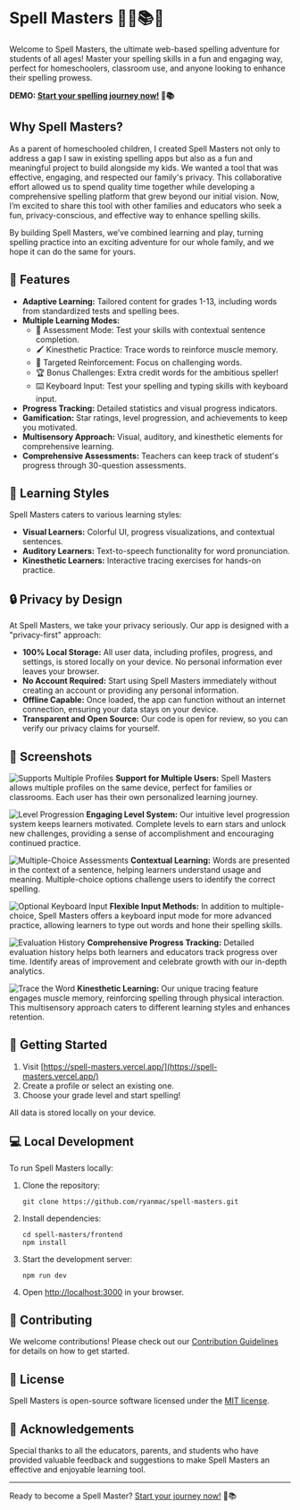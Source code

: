 # Spell Masters 🧙‍♂️📚✨

Welcome to Spell Masters, the ultimate web-based spelling adventure for students of all ages! Master your spelling skills in a fun and engaging way, perfect for homeschoolers, classroom use, and anyone looking to enhance their spelling prowess.

**DEMO: [Start your spelling journey now!](https://spell-masters.vercel.app/) 🚀📚**

## Why Spell Masters?

As a parent of homeschooled children, I created Spell Masters not only to address a gap I saw in existing spelling apps but also as a fun and meaningful project to build alongside my kids. We wanted a tool that was effective, engaging, and respected our family's privacy. This collaborative effort allowed us to spend quality time together while developing a comprehensive spelling platform that grew beyond our initial vision. Now, I’m excited to share this tool with other families and educators who seek a fun, privacy-conscious, and effective way to enhance spelling skills. 

By building Spell Masters, we’ve combined learning and play, turning spelling practice into an exciting adventure for our whole family, and we hope it can do the same for yours.

## 🌟 Features

- **Adaptive Learning:** Tailored content for grades 1-13, including words from standardized tests and spelling bees.
- **Multiple Learning Modes:**
  - 📝 Assessment Mode: Test your skills with contextual sentence completion.
  - 🖌️ Kinesthetic Practice: Trace words to reinforce muscle memory.
  - 🎯 Targeted Reinforcement: Focus on challenging words.
  - 🏆 Bonus Challenges: Extra credit words for the ambitious speller!
  - ⌨️ Keyboard Input: Test your spelling and typing skills with keyboard input.
- **Progress Tracking:** Detailed statistics and visual progress indicators.
- **Gamification:** Star ratings, level progression, and achievements to keep you motivated.
- **Multisensory Approach:** Visual, auditory, and kinesthetic elements for comprehensive learning.
- **Comprehensive Assessments:** Teachers can keep track of student's progress through 30-question assessments.

## 🧠 Learning Styles

Spell Masters caters to various learning styles:

- **Visual Learners:** Colorful UI, progress visualizations, and contextual sentences.
- **Auditory Learners:** Text-to-speech functionality for word pronunciation.
- **Kinesthetic Learners:** Interactive tracing exercises for hands-on practice.

## 🔒 Privacy by Design

At Spell Masters, we take your privacy seriously. Our app is designed with a "privacy-first" approach:

- **100% Local Storage:** All user data, including profiles, progress, and settings, is stored locally on your device. No personal information ever leaves your browser.
- **No Account Required:** Start using Spell Masters immediately without creating an account or providing any personal information.
- **Offline Capable:** Once loaded, the app can function without an internet connection, ensuring your data stays on your device.
- **Transparent and Open Source:** Our code is open for review, so you can verify our privacy claims for yourself.

## 🎨 Screenshots

![Supports Multiple Profiles](https://github.com/user-attachments/assets/6afa48f0-8edd-4cdd-a7fe-9ba61634db6e)
**Support for Multiple Users:** Spell Masters allows multiple profiles on the same device, perfect for families or classrooms. Each user has their own personalized learning journey.

![Level Progression](https://github.com/user-attachments/assets/16261c73-521b-43f9-abdc-5979ea657f6d)
**Engaging Level System:** Our intuitive level progression system keeps learners motivated. Complete levels to earn stars and unlock new challenges, providing a sense of accomplishment and encouraging continued practice.

![Multiple-Choice Assessments](https://github.com/user-attachments/assets/1743c868-b200-40fe-87f8-22bd6d84e92e)
**Contextual Learning:** Words are presented in the context of a sentence, helping learners understand usage and meaning. Multiple-choice options challenge users to identify the correct spelling.

![Optional Keyboard Input](https://github.com/user-attachments/assets/008e0c8b-6a30-449f-839d-44050210ee09)
**Flexible Input Methods:** In addition to multiple-choice, Spell Masters offers a keyboard input mode for more advanced practice, allowing learners to type out words and hone their spelling skills.

![Evaluation History](https://github.com/user-attachments/assets/14dc8e27-abf3-4b0a-b7fb-c748743c32bb)
**Comprehensive Progress Tracking:** Detailed evaluation history helps both learners and educators track progress over time. Identify areas of improvement and celebrate growth with our in-depth analytics.

![Trace the Word](https://github.com/user-attachments/assets/eca1e3a8-f540-4671-bdca-93518407a711)
**Kinesthetic Learning:** Our unique tracing feature engages muscle memory, reinforcing spelling through physical interaction. This multisensory approach caters to different learning styles and enhances retention.

## 🚀 Getting Started

1. Visit [https://spell-masters.vercel.app/](https://spell-masters.vercel.app/)
2. Create a profile or select an existing one.
3. Choose your grade level and start spelling!

All data is stored locally on your device.

## 💻 Local Development

To run Spell Masters locally:

1. Clone the repository:
   ```
   git clone https://github.com/ryanmac/spell-masters.git
   ```
2. Install dependencies:
   ```
   cd spell-masters/frontend
   npm install
   ```
3. Start the development server:
   ```
   npm run dev
   ```
4. Open [http://localhost:3000](http://localhost:3000) in your browser.

## 🤝 Contributing

We welcome contributions! Please check out our [Contribution Guidelines](CONTRIBUTING.md) for details on how to get started.

## 📜 License

Spell Masters is open-source software licensed under the [MIT license](LICENSE.md).

## 🙏 Acknowledgements

Special thanks to all the educators, parents, and students who have provided valuable feedback and suggestions to make Spell Masters an effective and enjoyable learning tool.

---

Ready to become a Spell Master? [Start your journey now!](https://spell-masters.vercel.app/) 🚀📚

